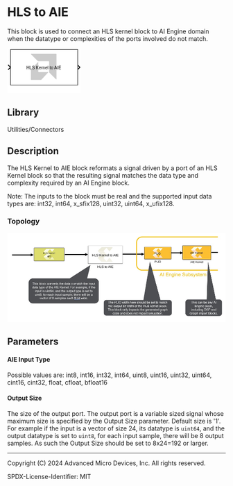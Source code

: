 # HLS to AIE

This block is used to connect an HLS kernel block to AI Engine domain
when the datatype or complexities of the ports involved do not match.

  
![](./Images/block.png)  

## Library

Utilities/Connectors

## Description

The HLS Kernel to AIE block reformats a signal driven by a port of an
HLS Kernel block so that the resulting signal matches the data type and
complexity required by an AI Engine block.

Note: The inputs to the block must be real and the supported input data
types are: int32, int64, x_sfix128, uint32, uint64, x_ufix128.

### Topology

  
![](./Images/vfy1647639436464.png)  

## Parameters

#### AIE Input Type  
Possible values are: int8, int16, int32, int64, uint8, uint16, uint32,
uint64, cint16, cint32, float, cfloat, bfloat16

#### Output Size  
The size of the output port. The output port is a variable sized signal
whose maximum size is specified by the Output Size parameter. Default
size is '1'. For example if the input is a vector of size 24, its
datatype is `uint64`, and the output datatype is set to `uint8`, for
each input sample, there will be 8 output samples. As such the Output
Size should be set to 8x24=192 or larger.

--------------
Copyright (C) 2024 Advanced Micro Devices, Inc.
All rights reserved.

SPDX-License-Identifier: MIT
